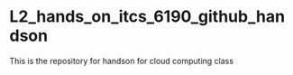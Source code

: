 # L2_hands_on_itcs_6190_github_handson
This is the repository for handson for cloud computing class
